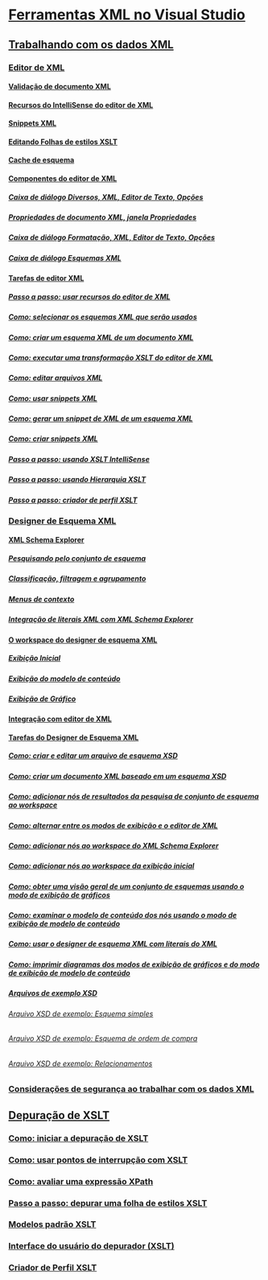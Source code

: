 # [Ferramentas XML no Visual Studio](xml-tools-in-visual-studio.md)
## [Trabalhando com os dados XML](working-with-xml-data.md)
### [Editor de XML](xml-editor.md)
#### [Validação de documento XML](xml-document-validation.md)
#### [Recursos do IntelliSense do editor de XML](xml-editor-intellisense-features.md)
#### [Snippets XML](xml-snippets.md)
#### [Editando Folhas de estilos XSLT](editing-xslt-style-sheets.md)
#### [Cache de esquema](schema-cache.md)
#### [Componentes do editor de XML](xml-editor-components.md)
##### [Caixa de diálogo Diversos, XML, Editor de Texto, Opções](miscellaneous-xml-text-editor-options-dialog-box.md)
##### [Propriedades de documento XML, janela Propriedades](xml-document-properties-properties-window.md)
##### [Caixa de diálogo Formatação, XML, Editor de Texto, Opções](formatting-xml-text-editor-options-dialog-box.md)
##### [Caixa de diálogo Esquemas XML](xml-schemas-dialog-box.md)
#### [Tarefas de editor XML](xml-editor-tasks.md)
##### [Passo a passo: usar recursos do editor de XML](walkthrough-using-xml-editor-features.md)
##### [Como: selecionar os esquemas XML que serão usados](how-to-select-the-xml-schemas-to-use.md)
##### [Como: criar um esquema XML de um documento XML](how-to-create-an-xml-schema-from-an-xml-document.md)
##### [Como: executar uma transformação XSLT do editor de XML](how-to-execute-an-xslt-transformation-from-the-xml-editor.md)
##### [Como: editar arquivos XML](how-to-edit-xml-files.md)
##### [Como: usar snippets XML](how-to-use-xml-snippets.md)
##### [Como: gerar um snippet de XML de um esquema XML](how-to-generate-an-xml-snippet-from-an-xml-schema.md)
##### [Como: criar snippets XML](how-to-create-xml-snippets.md)
##### [Passo a passo: usando XSLT IntelliSense](walkthrough-using-xslt-intellisense.md)
##### [Passo a passo: usando Hierarquia XSLT](walkthrough-using-xslt-hierarchy.md)
##### [Passo a passo: criador de perfil XSLT](walkthrough-xslt-profiler.md)
### [Designer de Esquema XML](xml-schema-designer.md)
#### [XML Schema Explorer](xml-schema-explorer.md)
##### [Pesquisando pelo conjunto de esquema](searching-the-schema-set.md)
##### [Classificação, filtragem e agrupamento](sorting-filtering-and-grouping-xml-schema-explorer.md)
##### [Menus de contexto](context-menus-xml-schema-explorer.md)
##### [Integração de literais XML com XML Schema Explorer](integration-of-xml-literals-with-xml-schema-explorer.md)
#### [O workspace do designer de esquema XML](xml-schema-designer-workspace.md)
##### [Exibição Inicial](start-view.md)
##### [Exibição do modelo de conteúdo](content-model-view.md)
##### [Exibição de Gráfico](graph-view.md)
#### [Integração com editor de XML](integration-with-xml-editor.md)
#### [Tarefas do Designer de Esquema XML](xml-schema-designer-tasks.md)
##### [Como: criar e editar um arquivo de esquema XSD](how-to-create-and-edit-an-xsd-schema-file.md)
##### [Como: criar um documento XML baseado em um esquema XSD](how-to-create-an-xml-document-based-on-an-xsd-schema.md)
##### [Como: adicionar nós de resultados da pesquisa de conjunto de esquema ao workspace](how-to-add-schema-set-search-result-nodes-to-the-workspace.md)
##### [Como: alternar entre os modos de exibição e o editor de XML](how-to-switch-between-views-and-the-xml-editor.md)
##### [Como: adicionar nós ao workspace do XML Schema Explorer](how-to-add-nodes-to-the-workspace-from-the-xml-schema-explorer.md)
##### [Como: adicionar nós ao workspace da exibição inicial](how-to-add-nodes-to-the-workspace-from-the-start-view.md)
##### [Como: obter uma visão geral de um conjunto de esquemas usando o modo de exibição de gráficos](how-to-get-an-overview-of-a-schema-set-using-the-graph-view.md)
##### [Como: examinar o modelo de conteúdo dos nós usando o modo de exibição de modelo de conteúdo](how-to-examine-the-content-model-of-nodes-using-the-content-model-view.md)
##### [Como: usar o designer de esquema XML com literais do XML](how-to-use-the-xml-schema-designer-with-xml-literals.md)
##### [Como: imprimir diagramas dos modos de exibição de gráficos e do modo de exibição de modelo de conteúdo](how-to-print-diagrams-from-the-graph-view-and-the-content-model-view.md)
##### [Arquivos de exemplo XSD](sample-xsd-files.md)
###### [Arquivo XSD de exemplo: Esquema simples](sample-xsd-file-simple-schema.md)
###### [Arquivo XSD de exemplo: Esquema de ordem de compra](sample-xsd-file-purchase-order-schema.md)
###### [Arquivo XSD de exemplo: Relacionamentos](sample-xsd-file-relationships.md)
### [Considerações de segurança ao trabalhar com os dados XML](security-considerations-when-working-with-xml-data.md)
## [Depuração de XSLT](debugging-xslt.md)
### [Como: iniciar a depuração de XSLT](how-to-start-debugging-xslt.md)
### [Como: usar pontos de interrupção com XSLT](how-to-use-breakpoints-with-xslt.md)
### [Como: avaliar uma expressão XPath](how-to-evaluate-an-xpath-expression.md)
### [Passo a passo: depurar uma folha de estilos XSLT](walkthrough-debug-an-xslt-style-sheet.md)
### [Modelos padrão XSLT](xslt-default-templates.md)
### [Interface do usuário do depurador (XSLT)](debugger-user-interface-xslt.md)
### [Criador de Perfil XSLT](xslt-profiler.md)

